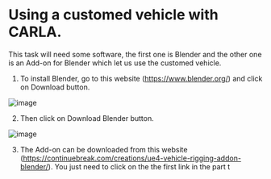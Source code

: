 # Using a customed vehicle with CARLA.

This task will need some software, the first one is Blender and the other one is an Add-on for Blender which let us use the customed vehicle. 

1. To install Blender, go to this website (https://www.blender.org/) and click on Download button.

![image](https://github.com/0123gabriel/Ubuntu_ROS_Tutorial/assets/108648272/5fed6fd5-c1a0-4529-b6f1-2b8c060dd064)

2. Then click on Download Blender button. 

![image](https://github.com/0123gabriel/Ubuntu_ROS_Tutorial/assets/108648272/c8438115-773e-48d4-8cac-301dbde0976d)

3. The Add-on can be downloaded from this website (https://continuebreak.com/creations/ue4-vehicle-rigging-addon-blender/). You just need to
click on the the first link in the part t

